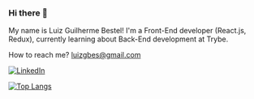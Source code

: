 ### Hi there 👋

My name is Luiz Guilherme Bestel!
I'm a Front-End developer (React.js, Redux), currently learning about Back-End development at Trybe.

How to reach me? luizgbes@gmail.com

<a href="https://www.linkedin.com/in/luiz-guilherme-bestel-5bab057b/"><img alt="LinkedIn" src="https://img.shields.io/badge/LinkedIn-0077B5?style=for-the-badge&logo=linkedin&logoColor=white" /></a>

[![Top Langs](https://github-readme-stats.vercel.app/api/top-langs/?username=lgbestel&layout=compact)](https://github.com/lgbestel/github-readme-stats)
